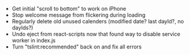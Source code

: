 - Get initial "scroll to bottom" to work on iPhone
- Stop welcome message from flickering during loading
- Regularly delete old unused calenders (modified date? last dayId?, no dayIds?)
- Undo eject from react-scripts now that found way to disable service worker in index.js
- Turn "tslint:recommended" back on and fix all errors
